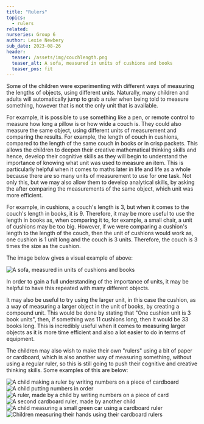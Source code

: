```yaml
---
title: "Rulers"
topics: 
  - rulers
related: 
nurseries: Group 6
author: Lexie Newbery
sub_date: 2023-08-26
header:
  teaser: /assets/img/couchlength.png
  teaser_alt: A sofa, measured in units of cushions and books
  teaser_pos: fit
---
```


Some of the children were experimenting with different ways of measuring the lengths of objects, using different units. Naturally, many children and adults will automatically jump to grab a ruler when being told to measure something, however that is not the only unit that is available. 

For example, it is possible to use something like a pen, or remote control to measure how long a pillow is or how wide a couch is. They could also measure the same object, using different units of measurement and comparing the results. For example, the length of couch in cushions, compared to the length of the same couch in books or in crisp packets. This allows the children to deepen their creative mathematical thinking skills and hence, develop their cognitive skills as they will begin to understand the importance of knowing what unit was used to measure an item. This is particularly helpful when it comes to maths later in life and life as a whole because there are so many units of measurement to use for one task. Not only this, but we may also allow them to develop analytical skills, by asking the after comparing the measurements of the same object, which unit was more efficient. 

For example, in cushions, a couch's length is 3, but when it comes to the couch's length in books, it is 9. Therefore, it may be more useful to use the length in books as, when comparing it to, for example, a  small chair, a unit of cushions may be too big. However, if we were comparing a cushion's length to the length of the couch, then the unit of cushions would work as, one cushion is 1 unit long and the couch is 3 units. Therefore, the couch is 3 times the size as the cushion.  

The image below gives a visual example of above: 

![A sofa, measured in units of cushions and books]({{site.baseurl}}/assets/img/couchlength.png "How long is a sofa?")

In order to gain a full understanding of the importance of units, it may be helpful to have this repeated with many different objects. 

It may also be useful to try using the larger unit, in this case the cushion, as a way of measuring a larger object in the unit of books, by creating a  compound unit. This would be done by stating that "One cushion unit is 3 book units", then, if something was 11 cushions long, then it would be 33 books long. This is incredibly useful when it comes to measuring larger objects as it is more time efficient and also a lot easier to do in terms of equipment. 

The children may also wish to make their own "rulers" using a bit of paper or cardboard, which is also another way of measuring something, without using a regular ruler, so this is still going to push their cognitive and creative thinking skills. Some examples of this are below: 

![A child making a ruler by writing numbers on a piece of cardboard]({{site.baseurl}}/assets/img/makingruler.png "Making a ruler")
![A child putting  numbers in order]({{site.baseurl}}/assets/img/orderedwood.png "Ordering numbers")
![A ruler, made by a child by writing numbers on a piece of card]({{site.baseurl}}/assets/img/ruler.png "Cardboard ruler")
![A second cardboard ruler, made by another child]({{site.baseurl}}/assets/img/ruler2.png "Second cardboard ruler")
![A child measuring a small green car using a cardboard ruler]({{site.baseurl}}/assets/img/measuringcar.png "How long is a car?")
![Children measuring their hands using their cardboard rulers]({{site.baseurl}}/assets/img/measuringhand.png "How long is my hand?")

